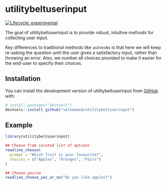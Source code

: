 
<!-- README.md is generated from README.Rmd. Please edit that file -->

# utilitybeltuserinput

<!-- badges: start -->

[![Lifecycle:
experimental](https://img.shields.io/badge/lifecycle-experimental-orange.svg)](https://lifecycle.r-lib.org/articles/stages.html#experimental)
<!-- badges: end -->

The goal of utilitybeltuserinput is to provide robust, intuitive methods
for collecting user input.

Key differences to traditional methods like `askYesNo` is that here we
will keep re-asking the question until the user gives a satisfactory
input, rather than throwing an error. Also, we number all choices
provided to make it easier for the end-user to specify their choices.

## Installation

You can install the development version of utilitybeltuserinput from
[GitHub](https://github.com/) with:

``` r
# install.packages("devtools")
devtools::install_github("selkamand/utilitybeltuserinput")
```

## Example

``` r
library(utilitybeltuserinput)

## Choose from curated list of options
readline_choose(
  prompt = "Which fruit is your favourite?",
  choices = c("Apples", "Oranges", "Pairs")
)

## Choose yes/no
readline_choose_yes_or_no("Do you like apples?")
```
